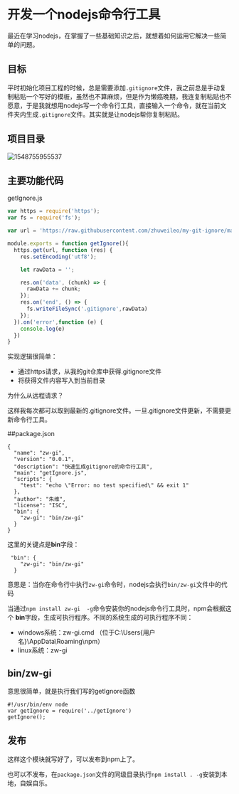 # 开发一个nodejs命令行工具
最近在学习nodejs，在掌握了一些基础知识之后，就想着如何运用它解决一些简单的问题。

## 目标
平时初始化项目工程的时候，总是需要添加`.gitignore`文件，我之前总是手动复制粘贴一个写好的模板，虽然也不算麻烦，但是作为懒癌晚期，我连复制粘贴也不愿意，于是我就想用nodejs写一个命令行工具，直接输入一个命令，就在当前文件夹内生成`.gitignore`文件。其实就是让nodejs帮你复制粘贴。

## 项目目录

![1548755955537](G:\自己的项目\blog-articals\nodejs命令行工具\assets\1548755955537.png)

##  主要功能代码

getIgnore.js

```js
var https = require('https');
var fs = require('fs');

var url = 'https://raw.githubusercontent.com/zhuweileo/my-git-ignore/master/.gitignore';

module.exports = function getIgnore(){
  https.get(url, function (res) {
    res.setEncoding('utf8');

    let rawData = '';

    res.on('data', (chunk) => {
      rawData += chunk;
    });
    res.on('end', () => {
      fs.writeFileSync('.gitignore',rawData)
    });
  }).on('error',function (e) {
    console.log(e)
  })
}
```

实现逻辑很简单：

- 通过https请求，从我的git仓库中获得.gitignore文件
- 将获得文件内容写入到当前目录

为什么从远程请求？

这样我每次都可以取到最新的.gitignore文件。一旦.gitignore文件更新，不需要更新命令行工具。

##package.json

```
{
  "name": "zw-gi",
  "version": "0.0.1",
  "description": "快速生成gitignore的命令行工具",
  "main": "getIgnore.js",
  "scripts": {
    "test": "echo \"Error: no test specified\" && exit 1"
  },
  "author": "朱维",
  "license": "ISC",
  "bin": {
    "zw-gi": "bin/zw-gi"
  }
}
```

这里的关键点是**bin**字段：

```
 "bin": {
    "zw-gi": "bin/zw-gi"
  }
```

意思是：当你在命令行中执行`zw-gi`命令时，nodejs会执行`bin/zw-gi`文件中的代码

当通过`npm install zw-gi  -g`命令安装你的nodejs命令行工具时，npm会根据这个 **bin**字段，生成可执行程序。不同的系统生成的可执行程序不同：

- windows系统：zw-gi.cmd （位于C:\Users\{用户名}\AppData\Roaming\npm）
- linux系统：zw-gi

## bin/zw-gi

意思很简单，就是执行我们写的getIgnore函数

```
#!/usr/bin/env node
var getIgnore = require('../getIgnore')
getIgnore();
```



## 发布

这样这个模块就写好了，可以发布到npm上了。

也可以不发布，在`package.json`文件的同级目录执行`npm install . -g`安装到本地，自娱自乐。

